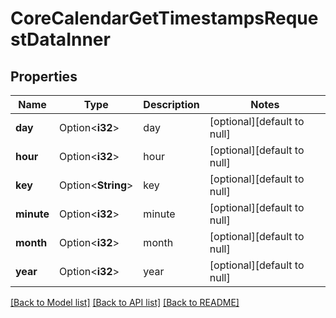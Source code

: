 # CoreCalendarGetTimestampsRequestDataInner

## Properties

Name | Type | Description | Notes
------------ | ------------- | ------------- | -------------
**day** | Option<**i32**> | day | [optional][default to null]
**hour** | Option<**i32**> | hour | [optional][default to null]
**key** | Option<**String**> | key | [optional][default to null]
**minute** | Option<**i32**> | minute | [optional][default to null]
**month** | Option<**i32**> | month | [optional][default to null]
**year** | Option<**i32**> | year | [optional][default to null]

[[Back to Model list]](../README.md#documentation-for-models) [[Back to API list]](../README.md#documentation-for-api-endpoints) [[Back to README]](../README.md)


